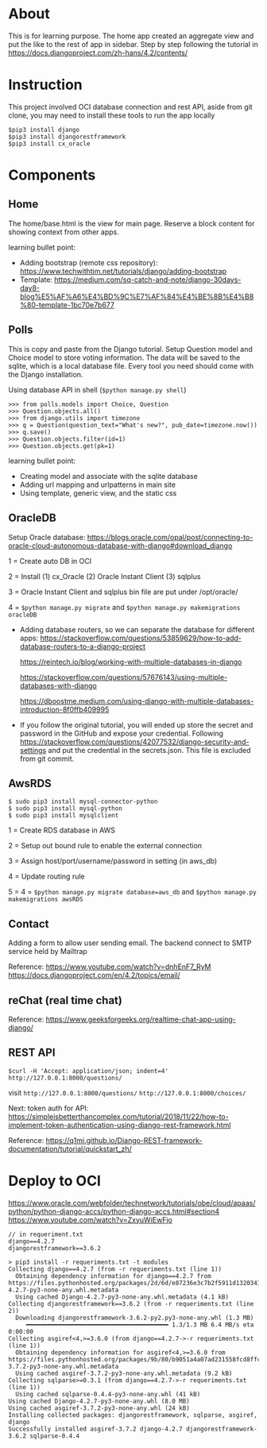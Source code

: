 # About
This is for learning purpose. The home app created an aggregate view and put the like to the rest of app in sidebar. 
Step by step following the tutorial in https://docs.djangoproject.com/zh-hans/4.2/contents/

# Instruction
This project involved OCI database connection and rest API, aside from git clone, you may need to install these tools to run the app locally
```
$pip3 install django
$pip3 install djangorestframework
$pip3 install cx_oracle
```

# Components
## Home
The home/base.html is the view for main page. Reserve a block content for showing context from other apps.

learning bullet point:
* Adding bootstrap (remote css repository): https://www.techwithtim.net/tutorials/django/adding-bootstrap
* Template: https://medium.com/sq-catch-and-note/django-30days-day8-blog%E5%AF%A6%E4%BD%9C%E7%AF%84%E4%BE%8B%E4%B8%80-template-1bc70e7b677

## Polls
This is copy and paste from the Django tutorial. Setup Question model and Choice model to store voting information. The data will be saved to the sqlite, which is a local database file. Every tool you need should come with the Django installation.

Using database API in shell (`$python manage.py shell`)

```
>>> from polls.models import Choice, Question
>>> Question.objects.all()
>>> from django.utils import timezone
>>> q = Question(question_text="What's new?", pub_date=timezone.now())
>>> q.save()
>>> Question.objects.filter(id=1)
>>> Question.objects.get(pk=1)
```

learning bullet point:
* Creating model and associate with the sqlite database
* Adding url mapping and urlpatterns in main site
* Using template, generic view, and the static css 

## OracleDB

Setup Oracle database:
https://blogs.oracle.com/opal/post/connecting-to-oracle-cloud-autonomous-database-with-django#download_django

1 = Create auto DB in OCI

2 = Install (1) cx_Oracle (2) Oracle Instant Client (3) sqlplus

3 = Oracle Instant Client and sqlplus bin file are put under /opt/oracle/

4 = `$python manage.py migrate` and `$python manage.py makemigrations oracleDB`
* Adding database routers, so we can separate the database for different apps: https://stackoverflow.com/questions/53859629/how-to-add-database-routers-to-a-django-project

  https://reintech.io/blog/working-with-multiple-databases-in-django

  https://stackoverflow.com/questions/57676143/using-multiple-databases-with-django

  https://dboostme.medium.com/using-django-with-multiple-databases-introduction-8f0ffb409995
* If you follow the original tutorial, you will ended up store the secret and password in the GitHub and expose your credential. 
  Following https://stackoverflow.com/questions/42077532/django-security-and-settings and put the credential in the secrets.json. This file is excluded from git commit.

## AwsRDS
```
$ sudo pip3 install mysql-connector-python
$ sudo pip3 install mysql-python
$ sudo pip3 install mysqlclient
```
1 = Create RDS database in AWS

2 = Setup out bound rule to enable the external connection

3 = Assign host/port/username/password in setting (in aws_db)

4 = Update routing rule 

5 = 4 = `$python manage.py migrate database=aws_db` and `$python manage.py makemigrations awsRDS`

## Contact
Adding a form to allow user sending email. The backend connect to SMTP service held by Mailtrap

Reference: 
https://www.youtube.com/watch?v=dnhEnF7_RyM
https://docs.djangoproject.com/en/4.2/topics/email/

## reChat (real time chat)
Reference:
https://www.geeksforgeeks.org/realtime-chat-app-using-django/

## REST API
`$curl -H 'Accept: application/json; indent=4' http://127.0.0.1:8000/questions/`

visit `http://127.0.0.1:8000/questions/` `http://127.0.0.1:8000/choices/`

Next: token auth for API: https://simpleisbetterthancomplex.com/tutorial/2018/11/22/how-to-implement-token-authentication-using-django-rest-framework.html

Reference: https://q1mi.github.io/Django-REST-framework-documentation/tutorial/quickstart_zh/


# Deploy to OCI
https://www.oracle.com/webfolder/technetwork/tutorials/obe/cloud/apaas/python/python-django-accs/python-django-accs.html#section4
https://www.youtube.com/watch?v=ZxyuWiEwFjo
```
// in requeriment.txt 
django==4.2.7
djangorestframework==3.6.2
```
```
> pip3 install -r requeriments.txt -t modules
Collecting django==4.2.7 (from -r requeriments.txt (line 1))
  Obtaining dependency information for django==4.2.7 from https://files.pythonhosted.org/packages/2d/6d/e87236e3c7b2f5911d132034177aebb605f3953910cc429df8061b13bf10/Django-4.2.7-py3-none-any.whl.metadata
  Using cached Django-4.2.7-py3-none-any.whl.metadata (4.1 kB)
Collecting djangorestframework==3.6.2 (from -r requeriments.txt (line 2))
  Downloading djangorestframework-3.6.2-py2.py3-none-any.whl (1.3 MB)
     ━━━━━━━━━━━━━━━━━━━━━━━━━━━━━━━━━━━━━━━━ 1.3/1.3 MB 6.4 MB/s eta 0:00:00
Collecting asgiref<4,>=3.6.0 (from django==4.2.7->-r requeriments.txt (line 1))
  Obtaining dependency information for asgiref<4,>=3.6.0 from https://files.pythonhosted.org/packages/9b/80/b9051a4a07ad231558fcd8ffc89232711b4e618c15cb7a392a17384bbeef/asgiref-3.7.2-py3-none-any.whl.metadata
  Using cached asgiref-3.7.2-py3-none-any.whl.metadata (9.2 kB)
Collecting sqlparse>=0.3.1 (from django==4.2.7->-r requeriments.txt (line 1))
  Using cached sqlparse-0.4.4-py3-none-any.whl (41 kB)
Using cached Django-4.2.7-py3-none-any.whl (8.0 MB)
Using cached asgiref-3.7.2-py3-none-any.whl (24 kB)
Installing collected packages: djangorestframework, sqlparse, asgiref, django
Successfully installed asgiref-3.7.2 django-4.2.7 djangorestframework-3.6.2 sqlparse-0.4.4
```
